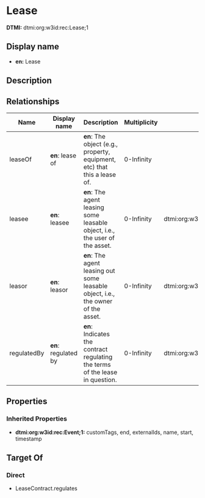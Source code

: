 # Lease
**DTMI:** dtmi:org:w3id:rec:Lease;1
## Display name
- **en:** Lease
## Description
## Relationships
|Name|Display name|Description|Multiplicity|Target|Properties|Writable|
|-|-|-|-|-|-|-|
|leaseOf|**en**: lease of|**en**: The object (e.g., property, equipment, etc) that this a lease of.|0-Infinity|||True|
|leasee|**en**: leasee|**en**: The agent leasing some leasable object, i.e., the user of the asset.|0-Infinity|dtmi:org:w3id:rec:Agent;1||True|
|leasor|**en**: leasor|**en**: The agent leasing out some leasable object, i.e., the owner of the asset.|0-Infinity|dtmi:org:w3id:rec:Agent;1||True|
|regulatedBy|**en**: regulated by|**en**: Indicates the contract regulating the terms of the lease in question. |0-Infinity|dtmi:org:w3id:rec:LeaseContract;1||True|
## Properties
### Inherited Properties
* **dtmi:org:w3id:rec:Event;1:** customTags, end, externalIds, name, start, timestamp
## Target Of
### Direct
* LeaseContract.regulates
